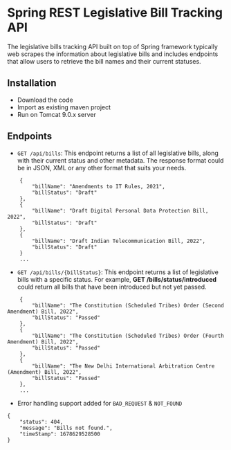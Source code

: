 # Spring REST Legislative Bill Tracking API

The legislative bills tracking API built on top of Spring framework typically web scrapes the information about legislative bills and includes endpoints that allow users to retrieve the bill names and their current statuses.

## Installation
* Download the code
* Import as existing maven project
* Run on Tomcat 9.0.x server

## Endpoints

* `GET /api/bills`: This endpoint returns a list of all legislative bills, along with their current status and other metadata. The response format could be in JSON, XML or any other format that suits your needs. 

```
    {
        "billName": "Amendments to IT Rules, 2021",
        "billStatus": "Draft"
    },
    {
        "billName": "Draft Digital Personal Data Protection Bill, 2022",
        "billStatus": "Draft"
    },
    {
        "billName": "Draft Indian Telecommunication Bill, 2022",
        "billStatus": "Draft"
    }
    ...
```

* `GET /api/bills/{billStatus}`: This endpoint returns a list of legislative bills with a specific status. For example, **GET /bills/status/introduced** could return all bills that have been introduced but not yet passed.

```
    {
        "billName": "The Constitution (Scheduled Tribes) Order (Second Amendment) Bill, 2022",
        "billStatus": "Passed"
    },
    {
        "billName": "The Constitution (Scheduled Tribes) Order (Fourth Amendment) Bill, 2022",
        "billStatus": "Passed"
    },
    {
        "billName": "The New Delhi International Arbitration Centre (Amendment) Bill, 2022",
        "billStatus": "Passed"
    },
    ...
  ```
  
* Error handling support added for `BAD_REQUEST` & `NOT_FOUND`

```
{
    "status": 404,
    "message": "Bills not found.",
    "timeStamp": 1678629528500
}
```
